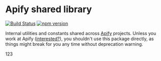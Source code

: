 # Apify shared library

[![Build Status](https://travis-ci.com/apify/apify-shared-js.svg?branch=master)](https://travis-ci.com/apify/apify-shared-js) [![npm version](https://badge.fury.io/js/apify-shared.svg)](http://badge.fury.io/js/apify-shared)

Internal utilities and constants shared across <a href="https://www.apify.com">Apify</a> projects.
Unless you work at Apify ([interested?](https://apify.com/jobs)), you shouldn't use this package directly,
as things might break for you any time without deprecation warning.

123
